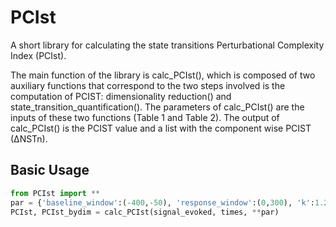 # PCIst
A short library for calculating the state transitions Perturbational Complexity Index (PCIst).

The main function of the library is calc_PCIst(), which  is composed of two auxiliary functions that correspond to the two steps involved is the computation of PCIST: dimensionality reduction() and state_transition_quantification(). The parameters of calc_PCIst() are the inputs of these two functions (Table 1 and Table 2). The output of calc_PCIst() is the PCIST value and a list with the component wise PCIST (∆NSTn).

## Basic Usage
```python
from PCIst import **
par = {'baseline_window':(-400,-50), 'response_window':(0,300), 'k':1.2, 'min_snr':1.1, 'max_var':99, 'embed':False,'n_steps':100}
PCIst, PCIst_bydim = calc_PCIst(signal_evoked, times, **par)
```
